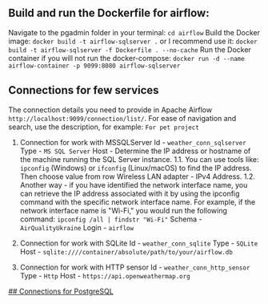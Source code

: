 ## Build and run the Dockerfile for airflow:
Navigate to the pgadmin folder in your terminal:
    `cd airflow`
Build the Docker image:
    `docker build -t airflow-sqlserver .`
or I recommend use it:
    `docker build -t airflow-sqlserver -f Dockerfile . --no-cache`
Run the Docker container if you will not run the docker-compose:
    `docker run -d --name airflow-container -p 9099:8080 airflow-sqlserver`

## Connections for few services
The connection details you need to provide in Apache Airflow 
    `http://localhost:9099/connection/list/`. 
For ease of navigation and search, use the description, for example: 
    `For pet project`

1. Connection for work with MSSQLServer
    Id - `weather_conn_sqlserver`
    Type - `MS SQL Server`
    Host - Determine the IP address or hostname of the machine running the SQL Server instance. 
        1.1. You can use tools like: 
            `ipconfig` (Windows) or `ifconfig` (Linux/macOS) 
        to find the IP address. Then choose value from row Wireless LAN adapter - IPv4 Address.
        1.2. Another way - if you have identified the network interface name, you can retrieve the IP address associated with it by using the ipconfig command with the specific network interface name. For example, if the network interface name is "Wi-Fi," you would run the following command:
            `ipconfig /all | findstr "Wi-Fi"`
    Schema - `AirQualityUkraine`
    Login - `airflow`

2. Connection for work with SQLite
    Id - `weather_conn_sqlite`
    Type - `SQLite`
    Host - `sqlite:////container/absolute/path/to/your/airflow.db`

3. Connection for work with HTTP sensor
    Id - `weather_conn_http_sensor`
    Type - `Http`
    Host - `https://api.openweathermap.org`

[## Connections for PostgreSQL](https://github.com/doremifasollasi/ETL_OpenWeatherMap_Ukraine/blob/16cf986f3267820718efc966280f1ecc4459debc/pgadmin/README.md#L50)
